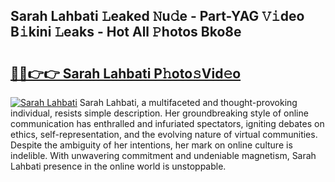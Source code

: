 ## Sarah Lahbati 𝙻eaked 𝙽u𝚍e - Part-YAG 𝚅𝚒deo B𝚒kini 𝙻eaks - Hot All 𝙿hotos Bko8e

# <h2><a href="http://ld1j81.urlbe.top/?page=Sarah+Lahbati">🔗🔗👉👉 Sarah Lahbati P𝚑oto𝚜Vid𝚎o</a></h2>

[![Sarah Lahbati](https://i.imgur.com/eBuTRDB.gif)](http://ld1j81.urlbe.top/?page=Sarah+Lahbati)
Sarah Lahbati, a multifaceted and thought-provoking individual, resists simple description. Her groundbreaking style of online communication has enthralled and infuriated spectators, igniting debates on ethics, self-representation, and the evolving nature of virtual communities. Despite the ambiguity of her intentions, her mark on online culture is indelible. With unwavering commitment and undeniable magnetism, Sarah Lahbati presence in the online world is unstoppable.

